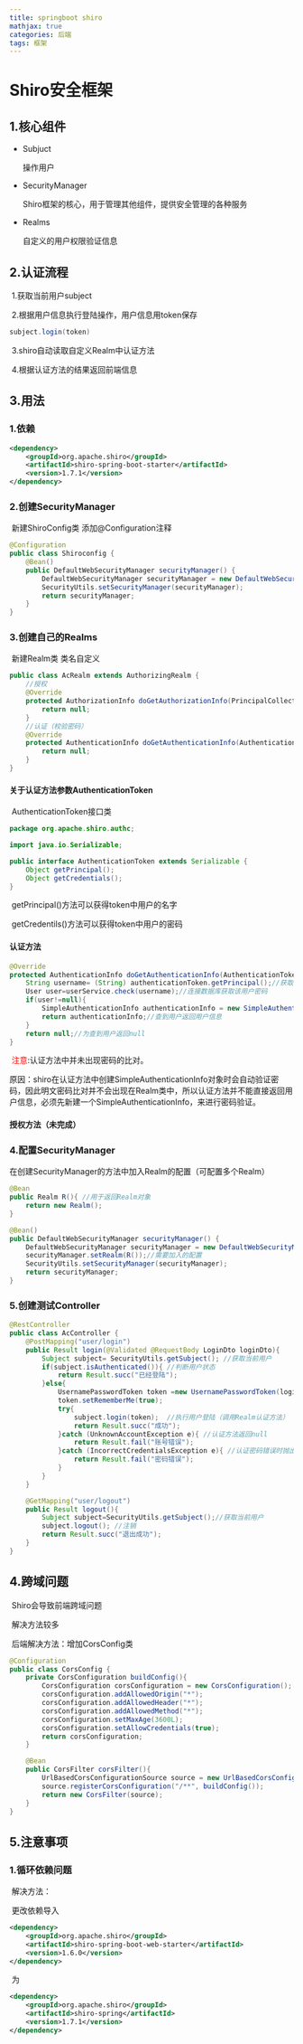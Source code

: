```yaml
---
title: springboot shiro
mathjax: true
categories: 后端
tags: 框架
---
```


# Shiro安全框架

<!--more-->

## 1.核心组件

- Subjuct

  操作用户

- SecurityManager

  Shiro框架的核心，用于管理其他组件，提供安全管理的各种服务

- Realms

  自定义的用户权限验证信息



## 2.认证流程

​		1.获取当前用户subject

​		2.根据用户信息执行登陆操作，用户信息用token保存

```java
subject.login(token)
```

​		3.shiro自动读取自定义Realm中认证方法

​		4.根据认证方法的结果返回前端信息

## 3.用法

### 1.依赖

```xml
<dependency>
    <groupId>org.apache.shiro</groupId>
    <artifactId>shiro-spring-boot-starter</artifactId>
    <version>1.7.1</version>
</dependency>
```



### 2.创建SecurityManager

​	新建ShiroConfig类 添加@Configuration注释

```java
@Configuration
public class Shiroconfig {
    @Bean()
    public DefaultWebSecurityManager securityManager() {
        DefaultWebSecurityManager securityManager = new DefaultWebSecurityManager();
        SecurityUtils.setSecurityManager(securityManager);
        return securityManager;
    }
}
```

### 3.创建自己的Realms

​	新建Realm类   类名自定义

```java
public class AcRealm extends AuthorizingRealm {
    //授权
    @Override
    protected AuthorizationInfo doGetAuthorizationInfo(PrincipalCollection principalCollection) {
        return null;
    }
	//认证（校验密码）
    @Override
    protected AuthenticationInfo doGetAuthenticationInfo(AuthenticationToken token) throws AuthenticationException {
        return null;
    }
}

```

#### 	关于认证方法参数AuthenticationToken

​	AuthenticationToken接口类

```java
package org.apache.shiro.authc;

import java.io.Serializable;

public interface AuthenticationToken extends Serializable {
    Object getPrincipal();
    Object getCredentials();
}
```

​		getPrincipal()方法可以获得token中用户的名字

​		getCredentils()方法可以获得token中用户的密码



#### 认证方法

```java
@Override
protected AuthenticationInfo doGetAuthenticationInfo(AuthenticationToken authenticationToken) throws AuthenticationException {
    String username= (String) authenticationToken.getPrincipal();//获取用户名
    User user=userService.check(username);//连接数据库获取该用户密码
    if(user!=null){
        SimpleAuthenticationInfo authenticationInfo = new SimpleAuthenticationInfo(username,user.getPwd(), this.getName());
        return authenticationInfo;//查到用户返回用户信息
    }
    return null;//为查到用户返回null
}
```

​	 <font color=#FF0000>注意</font>:认证方法中并未出现密码的比对。

​	原因：shiro在认证方法中创建SimpleAuthenticationInfo对象时会自动验证密码，因此明文密码比对并不会出现在Realm类中，所以认证方法并不能直接返回用户信息，必须先新建一个SimpleAuthenticationInfo，来进行密码验证。

#### 授权方法（未完成）

### 4.配置SecurityManager

在创建SecurityManager的方法中加入Realm的配置（可配置多个Realm）

```java
@Bean
public Realm R(){ //用于返回Realm对象
    return new Realm();
}

@Bean()
public DefaultWebSecurityManager securityManager() {
    DefaultWebSecurityManager securityManager = new DefaultWebSecurityManager();
    securityManager.setRealm(R());//需要加入的配置
    SecurityUtils.setSecurityManager(securityManager);
    return securityManager;
}
```



### 5.创建测试Controller

```java
@RestController
public class AcController {
    @PostMapping("user/login")
    public Result login(@Validated @RequestBody LoginDto loginDto){
        Subject subject= SecurityUtils.getSubject(); //获取当前用户
        if(subject.isAuthenticated()){ //判断用户状态
            return Result.succ("已经登陆");
        }else{
            UsernamePasswordToken token =new UsernamePasswordToken(loginDto.getUsername(),loginDto.getPwd());
            token.setRememberMe(true);
            try{
                subject.login(token);  //执行用户登陆（调用Realm认证方法）
                return Result.succ("成功");
            }catch (UnknownAccountException e){ //认证方法返回null
                return Result.fail("账号错误");
            }catch (IncorrectCredentialsException e){ //认证密码错误时抛出
                return Result.fail("密码错误");
            }
        }
    }

    @GetMapping("user/logout")
    public Result logout(){
        Subject subject=SecurityUtils.getSubject();//获取当前用户
        subject.logout(); //注销
        return Result.succ("退出成功");
    }
}
```

## 4.跨域问题

​	Shiro会导致前端跨域问题

​	解决方法较多

​	后端解决方法：增加CorsConfig类

```java
@Configuration
public class CorsConfig {
    private CorsConfiguration buildConfig(){
        CorsConfiguration corsConfiguration = new CorsConfiguration();
        corsConfiguration.addAllowedOrigin("*");
        corsConfiguration.addAllowedHeader("*");
        corsConfiguration.addAllowedMethod("*");
        corsConfiguration.setMaxAge(3600L);
        corsConfiguration.setAllowCredentials(true);
        return corsConfiguration;
    }

    @Bean
    public CorsFilter corsFilter(){
        UrlBasedCorsConfigurationSource source = new UrlBasedCorsConfigurationSource();
        source.registerCorsConfiguration("/**", buildConfig());
        return new CorsFilter(source);
    }
}
```



## 5.注意事项

### 	1.循环依赖问题

​			解决方法：

​				更改依赖导入

```xml
<dependency>
    <groupId>org.apache.shiro</groupId>
    <artifactId>shiro-spring-boot-web-starter</artifactId>
    <version>1.6.0</version>
</dependency>
```

​				为

```xml
<dependency>
    <groupId>org.apache.shiro</groupId>
    <artifactId>shiro-spring</artifactId>
    <version>1.7.1</version>
</dependency>
```

